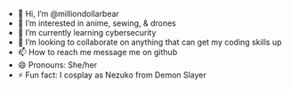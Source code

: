 - 👋 Hi, I’m @milliondollarbear
- 👀 I’m interested in anime, sewing, & drones
- 🌱 I’m currently learning cybersecurity
- 💞️ I’m looking to collaborate on anything that can get my coding skills up
- 📫 How to reach me message me on github
- 😄 Pronouns: She/her
- ⚡ Fun fact: I cosplay as Nezuko from Demon Slayer

<!---
milliondollarbear/milliondollarbear is a ✨ special ✨ repository because its `README.md` (this file) appears on your GitHub profile.
You can click the Preview link to take a look at your changes.
--->
